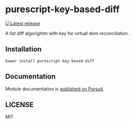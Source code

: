 # purescript-key-based-diff

[![Latest release](http://img.shields.io/github/release/oreshinya/purescript-key-based-diff.svg)](https://github.com/oreshinya/purescript-key-based-diff/releases)

A list diff algorightm with key for virtual dom reconciliation.

## Installation
```
bower install purescript-key-based-diff
```

## Documentation

Module documentation is [published on Pursuit](http://pursuit.purescript.org/packages/purescript-key-based-diff).

## LICENSE

MIT
